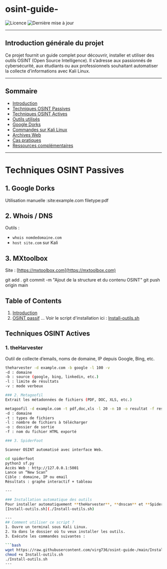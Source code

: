 # osint-guide-
![Licence](https://img.shields.io/github/license/virg736/osint-guide-?style=flat-square)
![Dernière mise à jour](https://img.shields.io/badge/dernière%20mise%20à%20jour-2025--05--22-blue?style=flat-square)

---
## Introduction générale du projet

Ce projet fournit un guide complet pour découvrir, installer et utiliser des outils OSINT (Open Source Intelligence).
Il s’adresse aux passionnés de cybersécurité, aux étudiants ou aux professionnels souhaitant automatiser la collecte d’informations avec Kali Linux.

---

## Sommaire

- [Introduction](#introduction)
- [Techniques OSINT Passives](#techniques-osint-passives)
- [Techniques OSINT Actives](#techniques-osint-actives)
- [Outils utilisés](#outils-utilisés)
- [Google Dorks](#google-dorks)
- [Commandes sur Kali Linux](#commandes-sur-kali-linux)
- [Archives Web](#archives-web)
- [Cas pratiques](#cas-pratiques)
- [Ressources complémentaires](#ressources-complémentaires)

---
 

# Techniques OSINT Passives

## 1. Google Dorks
Utilisation manuelle :site:example.com filetype:pdf

## 2. Whois / DNS
Outils :
- `whois nomdedomaine.com`
- `host site.com` sur Kali

## 3. MXtoolbox
Site : [https://mxtoolbox.com](https://mxtoolbox.com)

git add .
git commit -m "Ajout de la structure et du contenu OSINT"
git push origin main

## Table of Contents

1. [Introduction](#introduction)
2. [OSINT passif](#osint-passif)
...
Voir le script d'installation ici : [Install-outils.sh](./Install-outils.sh)

## Techniques OSINT Actives

### 1. theHarvester
Outil de collecte d’emails, noms de domaine, IP depuis Google, Bing, etc.

```bash
theharvester -d example.com -b google -l 100 -v
-d : domaine
-b : source (google, bing, linkedin, etc.)
-l : limite de résultats
-v : mode verbeux

### 2. Metagoofil
Extrait les métadonnées de fichiers (PDF, DOC, XLS, etc.)

metagoofil -d example.com -t pdf,doc,xls -l 20 -n 10 -o resultat -f result.html
-d : domaine
-t : types de fichiers
-l : nombre de fichiers à télécharger
-o : dossier de sortie
-f : nom du fichier HTML exporté

### 3. SpiderFoot

Scanner OSINT automatisé avec interface Web.

cd spiderfoot
python3 sf.py
Accès Web : http://127.0.0.1:5001
Lance un “New Scan”
Cible : domaine, IP ou email
Résultats : graphe interactif + tableau

---

### Installation automatique des outils
Pour installer automatiquement **theHarvester**, **dnscan** et **SpiderFoot**, utilisez ce script :
[Install-outils.sh](./Install-outils.sh)

---
## Comment utiliser ce script ?
1. Ouvre un terminal sous Kali Linux.
2. Va dans le dossier où tu veux installer les outils.
3. Exécute les commandes suivantes :

```bash
wget https://raw.githubusercontent.com/virg736/osint-guide-/main/Install-outils.sh
chmod +x Install-outils.sh
./Install-outils.sh
---






